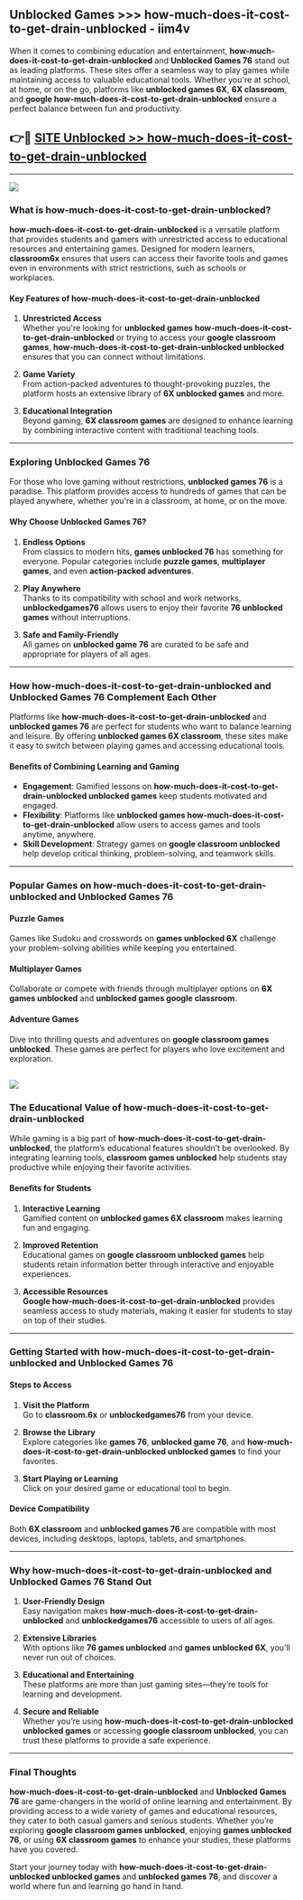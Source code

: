 ## Unblocked Games >>> how-much-does-it-cost-to-get-drain-unblocked - iim4v 

When it comes to combining education and entertainment, **how-much-does-it-cost-to-get-drain-unblocked** and **Unblocked Games 76** stand out as leading platforms. These sites offer a seamless way to play games while maintaining access to valuable educational tools. Whether you're at school, at home, or on the go, platforms like **unblocked games 6X**, **6X classroom**, and **google how-much-does-it-cost-to-get-drain-unblocked** ensure a perfect balance between fun and productivity.
## 👉🔴 [SITE Unblocked >> how-much-does-it-cost-to-get-drain-unblocked](http://premium.freeplayer.one?title=how-much-does-it-cost-to-get-drain-unblocked&ref=22JU)
---
<a href="http://premium.freeplayer.one?title=how-much-does-it-cost-to-get-drain-unblocked&ref=22JU/"><img src="https://github.com/user-attachments/assets/438f12ca-57a4-47a3-8ead-c64da593a1e5"/></a>
### What is how-much-does-it-cost-to-get-drain-unblocked?  

**how-much-does-it-cost-to-get-drain-unblocked** is a versatile platform that provides students and gamers with unrestricted access to educational resources and entertaining games. Designed for modern learners, **classroom6x** ensures that users can access their favorite tools and games even in environments with strict restrictions, such as schools or workplaces.  

#### Key Features of how-much-does-it-cost-to-get-drain-unblocked  

1. **Unrestricted Access**  
   Whether you're looking for **unblocked games how-much-does-it-cost-to-get-drain-unblocked** or trying to access your **google classroom games**, **how-much-does-it-cost-to-get-drain-unblocked unblocked** ensures that you can connect without limitations.  

2. **Game Variety**  
   From action-packed adventures to thought-provoking puzzles, the platform hosts an extensive library of **6X unblocked games** and more.  

3. **Educational Integration**  
   Beyond gaming, **6X classroom games** are designed to enhance learning by combining interactive content with traditional teaching tools.  



---

### Exploring Unblocked Games 76  

For those who love gaming without restrictions, **unblocked games 76** is a paradise. This platform provides access to hundreds of games that can be played anywhere, whether you're in a classroom, at home, or on the move.  

#### Why Choose Unblocked Games 76?  

1. **Endless Options**  
   From classics to modern hits, **games unblocked 76** has something for everyone. Popular categories include **puzzle games**, **multiplayer games**, and even **action-packed adventures**.  

2. **Play Anywhere**  
   Thanks to its compatibility with school and work networks, **unblockedgames76** allows users to enjoy their favorite **76 unblocked games** without interruptions.  

3. **Safe and Family-Friendly**  
   All games on **unblocked game 76** are curated to be safe and appropriate for players of all ages.  

---

### How how-much-does-it-cost-to-get-drain-unblocked and Unblocked Games 76 Complement Each Other  

Platforms like **how-much-does-it-cost-to-get-drain-unblocked** and **unblocked games 76** are perfect for students who want to balance learning and leisure. By offering **unblocked games 6X classroom**, these sites make it easy to switch between playing games and accessing educational tools.  

#### Benefits of Combining Learning and Gaming  

- **Engagement**: Gamified lessons on **how-much-does-it-cost-to-get-drain-unblocked unblocked games** keep students motivated and engaged.  
- **Flexibility**: Platforms like **unblocked games how-much-does-it-cost-to-get-drain-unblocked** allow users to access games and tools anytime, anywhere.  
- **Skill Development**: Strategy games on **google classroom unblocked** help develop critical thinking, problem-solving, and teamwork skills.  

---

### Popular Games on how-much-does-it-cost-to-get-drain-unblocked and Unblocked Games 76  

#### Puzzle Games  

Games like Sudoku and crosswords on **games unblocked 6X** challenge your problem-solving abilities while keeping you entertained.  

#### Multiplayer Games  

Collaborate or compete with friends through multiplayer options on **6X games unblocked** and **unblocked games google classroom**.  

#### Adventure Games  

Dive into thrilling quests and adventures on **google classroom games unblocked**. These games are perfect for players who love excitement and exploration.  

<a href="http://download.freeplayer.one?title=how-much-does-it-cost-to-get-drain-unblocked&ref=23D/"><img src="https://github.com/user-attachments/assets/fe0c3e91-c8e1-489c-acf0-e2f614c12fb8"/></a>
---

### The Educational Value of how-much-does-it-cost-to-get-drain-unblocked  

While gaming is a big part of **how-much-does-it-cost-to-get-drain-unblocked**, the platform’s educational features shouldn’t be overlooked. By integrating learning tools, **classroom games unblocked** help students stay productive while enjoying their favorite activities.  

#### Benefits for Students  

1. **Interactive Learning**  
   Gamified content on **unblocked games 6X classroom** makes learning fun and engaging.  

2. **Improved Retention**  
   Educational games on **google classroom unblocked games** help students retain information better through interactive and enjoyable experiences.  

3. **Accessible Resources**  
   **Google how-much-does-it-cost-to-get-drain-unblocked** provides seamless access to study materials, making it easier for students to stay on top of their studies.  

---

### Getting Started with how-much-does-it-cost-to-get-drain-unblocked and Unblocked Games 76  

#### Steps to Access  

1. **Visit the Platform**  
   Go to **classroom.6x** or **unblockedgames76** from your device.  

2. **Browse the Library**  
   Explore categories like **games 76**, **unblocked game 76**, and **how-much-does-it-cost-to-get-drain-unblocked unblocked games** to find your favorites.  

3. **Start Playing or Learning**  
   Click on your desired game or educational tool to begin.  

#### Device Compatibility  

Both **6X classroom** and **unblocked games 76** are compatible with most devices, including desktops, laptops, tablets, and smartphones.  

---

### Why how-much-does-it-cost-to-get-drain-unblocked and Unblocked Games 76 Stand Out  

1. **User-Friendly Design**  
   Easy navigation makes **how-much-does-it-cost-to-get-drain-unblocked** and **unblockedgames76** accessible to users of all ages.  

2. **Extensive Libraries**  
   With options like **76 games unblocked** and **games unblocked 6X**, you’ll never run out of choices.  

3. **Educational and Entertaining**  
   These platforms are more than just gaming sites—they’re tools for learning and development.  

4. **Secure and Reliable**  
   Whether you’re using **how-much-does-it-cost-to-get-drain-unblocked unblocked games** or accessing **google classroom unblocked**, you can trust these platforms to provide a safe experience.  

---

### Final Thoughts  

**how-much-does-it-cost-to-get-drain-unblocked** and **Unblocked Games 76** are game-changers in the world of online learning and entertainment. By providing access to a wide variety of games and educational resources, they cater to both casual gamers and serious students. Whether you’re exploring **google classroom games unblocked**, enjoying **games unblocked 76**, or using **6X classroom games** to enhance your studies, these platforms have you covered.  

Start your journey today with **how-much-does-it-cost-to-get-drain-unblocked unblocked games** and **unblocked games 76**, and discover a world where fun and learning go hand in hand.  